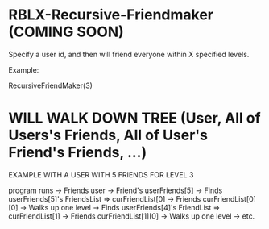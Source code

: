 # RBLX-Recursive-Friendmaker (COMING SOON)
Specify a user id, and then will friend everyone within X specified levels. 

Example:

RecursiveFriendMaker(3)
# WILL WALK DOWN TREE (User, All of Users's Friends, All of User's Friend's Friends, ...)
EXAMPLE WITH A USER WITH 5 FRIENDS FOR LEVEL 3

program runs -> Friends user -> Friend's userFriends[5] -> Finds userFriends[5]'s FriendsList => curFriendList[0] -> Friends curFriendList[0][0] -> Walks up one level -> Finds userFriends[4]'s FriendList => curFriendList[1] -> Friends curFriendList[1][0] -> Walks up one level -> etc.
